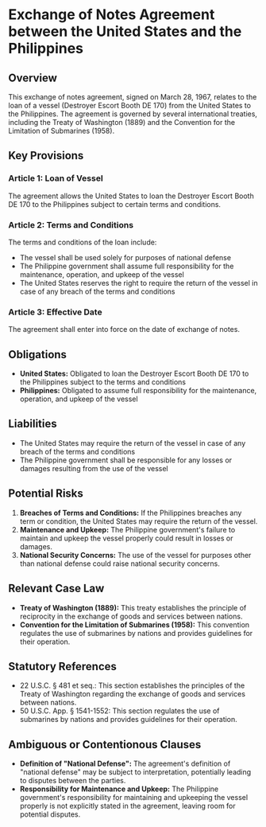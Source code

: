 **Exchange of Notes Agreement between the United States and the Philippines**
===========================================================

**Overview**
------------

This exchange of notes agreement, signed on March 28, 1967, relates to the loan of a vessel (Destroyer Escort Booth DE 170) from the United States to the Philippines. The agreement is governed by several international treaties, including the Treaty of Washington (1889) and the Convention for the Limitation of Submarines (1958).

**Key Provisions**
-----------------

### Article 1: Loan of Vessel

The agreement allows the United States to loan the Destroyer Escort Booth DE 170 to the Philippines subject to certain terms and conditions.

### Article 2: Terms and Conditions

The terms and conditions of the loan include:

*   The vessel shall be used solely for purposes of national defense
*   The Philippine government shall assume full responsibility for the maintenance, operation, and upkeep of the vessel
*   The United States reserves the right to require the return of the vessel in case of any breach of the terms and conditions

### Article 3: Effective Date

The agreement shall enter into force on the date of exchange of notes.

**Obligations**
-----------------

*   **United States:** Obligated to loan the Destroyer Escort Booth DE 170 to the Philippines subject to the terms and conditions
*   **Philippines:** Obligated to assume full responsibility for the maintenance, operation, and upkeep of the vessel

**Liabilities**
----------------

*   The United States may require the return of the vessel in case of any breach of the terms and conditions
*   The Philippine government shall be responsible for any losses or damages resulting from the use of the vessel

**Potential Risks**
-------------------

1.  **Breaches of Terms and Conditions:** If the Philippines breaches any term or condition, the United States may require the return of the vessel.
2.  **Maintenance and Upkeep:** The Philippine government's failure to maintain and upkeep the vessel properly could result in losses or damages.
3.  **National Security Concerns:** The use of the vessel for purposes other than national defense could raise national security concerns.

**Relevant Case Law**
---------------------

*   **Treaty of Washington (1889):** This treaty establishes the principle of reciprocity in the exchange of goods and services between nations.
*   **Convention for the Limitation of Submarines (1958):** This convention regulates the use of submarines by nations and provides guidelines for their operation.

**Statutory References**
----------------------

*   22 U.S.C. § 481 et seq.: This section establishes the principles of the Treaty of Washington regarding the exchange of goods and services between nations.
*   50 U.S.C. App. § 1541-1552: This section regulates the use of submarines by nations and provides guidelines for their operation.

**Ambiguous or Contentionous Clauses**
--------------------------------------

*   **Definition of "National Defense":** The agreement's definition of "national defense" may be subject to interpretation, potentially leading to disputes between the parties.
*   **Responsibility for Maintenance and Upkeep:** The Philippine government's responsibility for maintaining and upkeeping the vessel properly is not explicitly stated in the agreement, leaving room for potential disputes.